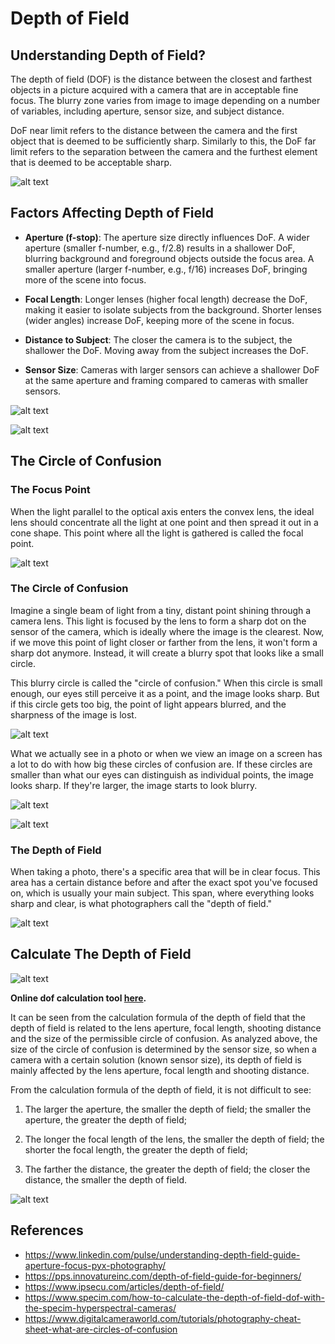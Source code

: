 # Depth of Field

## Understanding Depth of Field?

The depth of field (DOF) is the distance between the closest and farthest objects in a picture acquired with a camera that are in acceptable fine focus. The blurry zone varies from image to image depending on a number of variables, including aperture, sensor size, and subject distance.

DoF near limit refers to the distance between the camera and the first object that is deemed to be sufficiently sharp. Similarly to this, the DoF far limit refers to the separation between the camera and the furthest element that is deemed to be acceptable sharp.

![alt text](static/dof/about_dof_1.png)

## Factors Affecting Depth of Field

- **Aperture (f-stop)**: The aperture size directly influences DoF. A wider aperture (smaller f-number, e.g., f/2.8) results in a shallower DoF, blurring background and foreground objects outside the focus area. A smaller aperture (larger f-number, e.g., f/16) increases DoF, bringing more of the scene into focus.

- **Focal Length**: Longer lenses (higher focal length) decrease the DoF, making it easier to isolate subjects from the background. Shorter lenses (wider angles) increase DoF, keeping more of the scene in focus.

- **Distance to Subject**: The closer the camera is to the subject, the shallower the DoF. Moving away from the subject increases the DoF.

- **Sensor Size**: Cameras with larger sensors can achieve a shallower DoF at the same aperture and framing compared to cameras with smaller sensors.

![alt text](static/dof/about_dof_2.png)

![alt text](static/dof/aperture.png)

## The Circle of Confusion

### The Focus Point

When the light parallel to the optical axis enters the convex lens, the ideal lens should concentrate all the light at one point and then spread it out in a cone shape. This point where all the light is gathered is called the focal point.

![alt text](static/dof/focus_point.png)

### The Circle of Confusion

Imagine a single beam of light from a tiny, distant point shining through a camera lens. This light is focused by the lens to form a sharp dot on the sensor of the camera, which is ideally where the image is the clearest. Now, if we move this point of light closer or farther from the lens, it won't form a sharp dot anymore. Instead, it will create a blurry spot that looks like a small circle.

This blurry circle is called the "circle of confusion." When this circle is small enough, our eyes still perceive it as a point, and the image looks sharp. But if this circle gets too big, the point of light appears blurred, and the sharpness of the image is lost.

![alt text](static/dof/circle_of_confusion_1.png)

What we actually see in a photo or when we view an image on a screen has a lot to do with how big these circles of confusion are. If these circles are smaller than what our eyes can distinguish as individual points, the image looks sharp. If they're larger, the image starts to look blurry.

![alt text](static/dof/circle_of_confusion_2.png)

![alt text](static/dof/circle_of_confusion_3.png)

### The Depth of Field

When taking a photo, there's a specific area that will be in clear focus. This area has a certain distance before and after the exact spot you've focused on, which is usually your main subject. This span, where everything looks sharp and clear, is what photographers call the "depth of field."

![alt text](static/dof/circle_of_confusion_4.png)

## Calculate The Depth of Field

![alt text](static/dof/calculate_dof_1.png)

**Online dof calculation tool [here](https://www.ipsecu.com/tools/dof/).**

It can be seen from the calculation formula of the depth of field that the depth of field is related to the lens aperture, focal length, shooting distance and the size of the permissible circle of confusion. As analyzed above, the size of the circle of confusion is determined by the sensor size, so when a camera with a certain solution (known sensor size), its depth of field is mainly affected by the lens aperture, focal length and shooting distance.

From the calculation formula of the depth of field, it is not difficult to see:

1. The larger the aperture, the smaller the depth of field; the smaller the aperture, the greater the depth of field;

2. The longer the focal length of the lens, the smaller the depth of field; the shorter the focal length, the greater the depth of field;

3. The farther the distance, the greater the depth of field; the closer the distance, the smaller the depth of field.

![alt text](static/dof/calculate_dof_2.png)

## References

- https://www.linkedin.com/pulse/understanding-depth-field-guide-aperture-focus-pyx-photography/
- https://pps.innovatureinc.com/depth-of-field-guide-for-beginners/
- https://www.ipsecu.com/articles/depth-of-field/
- https://www.specim.com/how-to-calculate-the-depth-of-field-dof-with-the-specim-hyperspectral-cameras/
- https://www.digitalcameraworld.com/tutorials/photography-cheat-sheet-what-are-circles-of-confusion